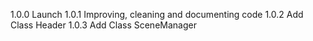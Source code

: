 1.0.0 Launch
1.0.1 Improving, cleaning and documenting code
1.0.2 Add Class Header
1.0.3 Add Class SceneManager